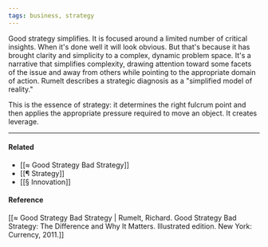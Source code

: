 ```yaml
---
tags: business, strategy
---
```


Good strategy simplifies. It is focused around a limited number of critical
insights. When it's done well it will look obvious. But that's because it has
brought clarity and simplicity to a complex, dynamic problem space. It's a
narrative that simplifies complexity, drawing attention toward some facets of
the issue and away from others while pointing to the appropriate domain of
action. Rumelt describes a strategic diagnosis as a "simplified model of
reality."

This is the essence of strategy: it determines the right fulcrum point and then
applies the appropriate pressure required to move an object. It creates
leverage.

---

#### Related

- [[≈ Good Strategy Bad Strategy]]
- [[¶ Strategy]]
- [[§ Innovation]]

#### Reference

[[≈ Good Strategy Bad Strategy | Rumelt, Richard. Good Strategy Bad Strategy: The Difference and Why It Matters. Illustrated edition. New York: Currency, 2011.]]
